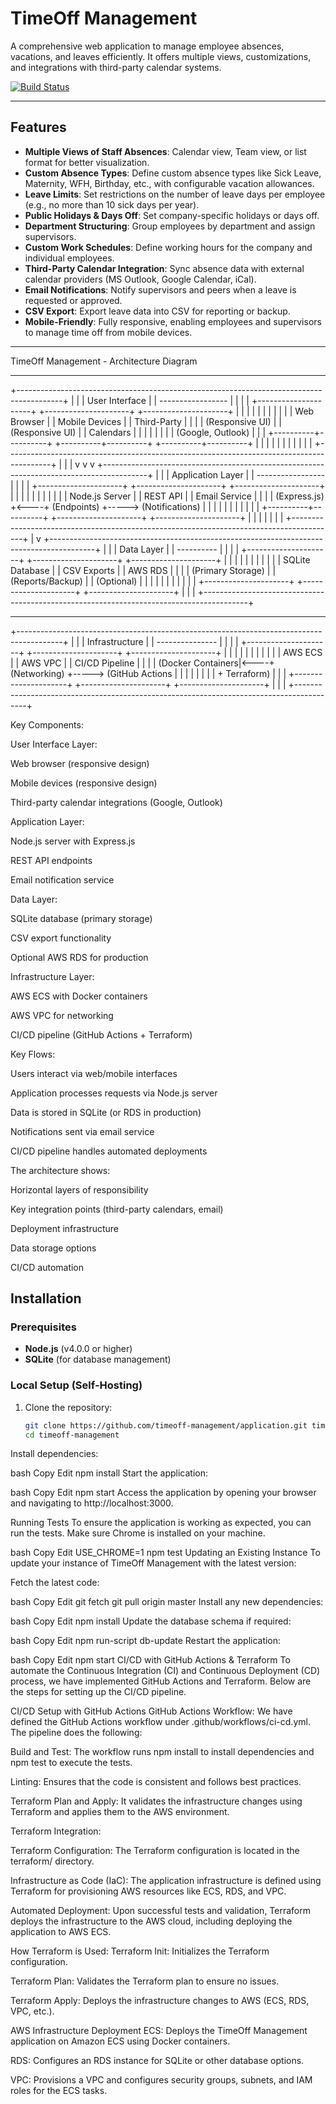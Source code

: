 # TimeOff Management

A comprehensive web application to manage employee absences, vacations, and leaves efficiently. It offers multiple views, customizations, and integrations with third-party calendar systems.

[![Build Status](https://travis-ci.org/timeoff-management/timeoff-management-application.svg?branch=master)](https://travis-ci.org/timeoff-management/timeoff-management-application)

---

## Features

- **Multiple Views of Staff Absences**: Calendar view, Team view, or list format for better visualization.
- **Custom Absence Types**: Define custom absence types like Sick Leave, Maternity, WFH, Birthday, etc., with configurable vacation allowances.
- **Leave Limits**: Set restrictions on the number of leave days per employee (e.g., no more than 10 sick days per year).
- **Public Holidays & Days Off**: Set company-specific holidays or days off.
- **Department Structuring**: Group employees by department and assign supervisors.
- **Custom Work Schedules**: Define working hours for the company and individual employees.
- **Third-Party Calendar Integration**: Sync absence data with external calendar providers (MS Outlook, Google Calendar, iCal).
- **Email Notifications**: Notify supervisors and peers when a leave is requested or approved.
- **CSV Export**: Export leave data into CSV for reporting or backup.
- **Mobile-Friendly**: Fully responsive, enabling employees and supervisors to manage time off from mobile devices.

---

TimeOff Management - Architecture Diagram
___________________________________________________________________________________________

+-----------------------------------------------------------------------------------------+
|                                                                                         |
|                                   User Interface                                        |
|                                   -----------------                                     |
|                                                                                         |
|  +---------------------+     +---------------------+     +---------------------+        |
|  |                     |     |                     |     |                     |        |
|  |   Web Browser       |     |   Mobile Devices    |     |   Third-Party      |        |
|  |   (Responsive UI)   |     |   (Responsive UI)   |     |   Calendars        |        |
|  |                     |     |                     |     | (Google, Outlook)  |        |
|  +----------+----------+     +----------+----------+     +----------+----------+        |
|             |                           |                           |                   |
|             |                           |                           |                   |
+-----------------------------------------------------------------------------------------+
             |                           |                           |
             v                           v                           v
+-----------------------------------------------------------------------------------------+
|                                                                                         |
|                                  Application Layer                                      |
|                                  -----------------                                      |
|                                                                                         |
|  +---------------------+     +---------------------+     +---------------------+        |
|  |                     |     |                     |     |                     |        |
|  |   Node.js Server    |     |   REST API          |     |   Email Service     |        |
|  |   (Express.js)      +<----+   (Endpoints)       +----->   (Notifications)   |        |
|  |                     |     |                     |     |                     |        |
|  +----------+----------+     +---------------------+     +---------------------+        |
|             |                                                                           |
|             |                                                                           |
+-----------------------------------------------------------------------------------------+
             |
             v
+-----------------------------------------------------------------------------------------+
|                                                                                         |
|                                  Data Layer                                             |
|                                  ----------                                             |
|                                                                                         |
|  +---------------------+     +---------------------+     +---------------------+        |
|  |                     |     |                     |     |                     |        |
|  |   SQLite Database   |     |   CSV Exports       |     |   AWS RDS           |        |
|  |   (Primary Storage) |     |   (Reports/Backup)  |     |   (Optional)        |        |
|  |                     |     |                     |     |                     |        |
|  +---------------------+     +---------------------+     +---------------------+        |
|                                                                                         |
+-----------------------------------------------------------------------------------------+

___________________________________________________________________________________________

+-----------------------------------------------------------------------------------------+
|                                                                                         |
|                                  Infrastructure                                        |
|                                  ---------------                                        |
|                                                                                         |
|  +---------------------+     +---------------------+     +---------------------+        |
|  |                     |     |                     |     |                     |        |
|  |   AWS ECS          |     |   AWS VPC           |     |   CI/CD Pipeline    |        |
|  |   (Docker Containers|<----+   (Networking)      +----->   (GitHub Actions   |        |
|  |                     |     |                     |     |    + Terraform)     |        |
|  +---------------------+     +---------------------+     +---------------------+        |
|                                                                                         |
+-----------------------------------------------------------------------------------------+


Key Components:

User Interface Layer:

Web browser (responsive design)

Mobile devices (responsive design)

Third-party calendar integrations (Google, Outlook)

Application Layer:

Node.js server with Express.js

REST API endpoints

Email notification service

Data Layer:

SQLite database (primary storage)

CSV export functionality

Optional AWS RDS for production

Infrastructure Layer:

AWS ECS with Docker containers

AWS VPC for networking

CI/CD pipeline (GitHub Actions + Terraform)

Key Flows:

Users interact via web/mobile interfaces

Application processes requests via Node.js server

Data is stored in SQLite (or RDS in production)

Notifications sent via email service

CI/CD pipeline handles automated deployments

The architecture shows:

Horizontal layers of responsibility

Key integration points (third-party calendars, email)

Deployment infrastructure

Data storage options

CI/CD automation

## Installation

### Prerequisites

- **Node.js** (v4.0.0 or higher)
- **SQLite** (for database management)

### Local Setup (Self-Hosting)

1. Clone the repository:
   ```bash
   git clone https://github.com/timeoff-management/application.git timeoff-management
   cd timeoff-management


Install dependencies:

bash
Copy
Edit
npm install
Start the application:

bash
Copy
Edit
npm start
Access the application by opening your browser and navigating to http://localhost:3000.

Running Tests
To ensure the application is working as expected, you can run the tests. Make sure Chrome is installed on your machine.

bash
Copy
Edit
USE_CHROME=1 npm test
Updating an Existing Instance
To update your instance of TimeOff Management with the latest version:

Fetch the latest code:

bash
Copy
Edit
git fetch
git pull origin master
Install any new dependencies:

bash
Copy
Edit
npm install
Update the database schema if required:

bash
Copy
Edit
npm run-script db-update
Restart the application:

bash
Copy
Edit
npm start
CI/CD with GitHub Actions & Terraform
To automate the Continuous Integration (CI) and Continuous Deployment (CD) process, we have implemented GitHub Actions and Terraform. Below are the steps for setting up the CI/CD pipeline.

CI/CD Setup with GitHub Actions
GitHub Actions Workflow:
We have defined the GitHub Actions workflow under .github/workflows/ci-cd.yml. The pipeline does the following:

Build and Test: The workflow runs npm install to install dependencies and npm test to execute the tests.

Linting: Ensures that the code is consistent and follows best practices.

Terraform Plan and Apply: It validates the infrastructure changes using Terraform and applies them to the AWS environment.

Terraform Integration:

Terraform Configuration: The Terraform configuration is located in the terraform/ directory.

Infrastructure as Code (IaC): The application infrastructure is defined using Terraform for provisioning AWS resources like ECS, RDS, and VPC.

Automated Deployment: Upon successful tests and validation, Terraform deploys the infrastructure to the AWS cloud, including deploying the application to AWS ECS.

How Terraform is Used:
Terraform Init: Initializes the Terraform configuration.

Terraform Plan: Validates the Terraform plan to ensure no issues.

Terraform Apply: Deploys the infrastructure changes to AWS (ECS, RDS, VPC, etc.).

AWS Infrastructure Deployment
ECS: Deploys the TimeOff Management application on Amazon ECS using Docker containers.

RDS: Configures an RDS instance for SQLite or other database options.

VPC: Provisions a VPC and configures security groups, subnets, and IAM roles for the ECS tasks.
